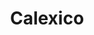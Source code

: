 ---
title: "Calexico"
summary: "American band from Tucson, Arizona that shares a sun-bleached border with many performers and musical styles. Comprised of two core members, and , Calexico became its own entity in 1996 with the release of the LP. Although that record marked the band's first official output, Joey and John had already been playing together as collaborating members of Arizona mainstays . A wide variety of tours, performances and recording sessions as Calexico and with other artists , as well as their continuing relationship with Giant Sand, allowed the band the opportunity to develop as artists. Over time, Calexico has featured a revolving cast of musicians and instruments, and the bands sonic growth can be traced through its varied releases. The band took their name from Calexico, California, a city on the boundary of California and Mexico."
image: "calexico.jpg"
apple_music_artist_url: "https://music.apple.com/gb/artist/calexico/14351970"
wikipedia_url: "https://en.wikipedia.org/wiki/Calexico_(band)"
---